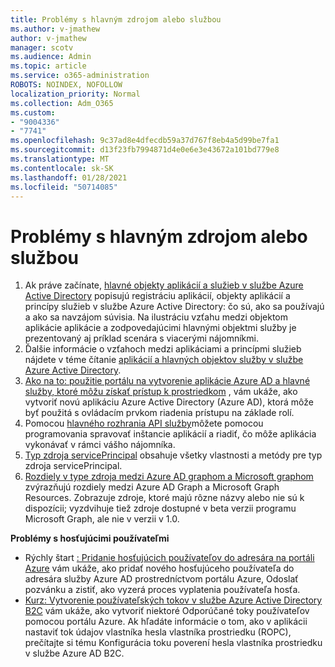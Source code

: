 ```yaml
---
title: Problémy s hlavným zdrojom alebo službou
ms.author: v-jmathew
author: v-jmathew
manager: scotv
ms.audience: Admin
ms.topic: article
ms.service: o365-administration
ROBOTS: NOINDEX, NOFOLLOW
localization_priority: Normal
ms.collection: Adm_O365
ms.custom:
- "9004336"
- "7741"
ms.openlocfilehash: 9c37ad8e4dfecdb59a37d767f8eb4a5d99be7fa1
ms.sourcegitcommit: d13f23fb7994871d4e0e6e3e43672a101bd779e8
ms.translationtype: MT
ms.contentlocale: sk-SK
ms.lasthandoff: 01/28/2021
ms.locfileid: "50714085"
---
```

# <a name="issues-with-a-resource-or-service-principal"></a>Problémy s hlavným zdrojom alebo službou

1. Ak práve začínate, [hlavné objekty aplikácií a služieb v službe Azure Active Directory](https://docs.microsoft.com/azure/active-directory/develop/app-objects-and-service-principals) popisujú registráciu aplikácií, objekty aplikácií a princípy služieb v službe Azure Active Directory: čo sú, ako sa používajú a ako sa navzájom súvisia. Na ilustráciu vzťahu medzi objektom aplikácie aplikácie a zodpovedajúcimi hlavnými objektmi služby je prezentovaný aj príklad scenára s viacerými nájomníkmi.
2. Ďalšie informácie o vzťahoch medzi aplikáciami a princípmi služieb nájdete v téme čítanie [aplikácií a hlavných objektov služby v službe Azure Active Directory](https://docs.microsoft.com/azure/active-directory/develop/app-objects-and-service-principals).
3. [Ako na to: použitie portálu na vytvorenie aplikácie Azure AD a hlavné služby, ktoré môžu získať prístup k prostriedkom](https://docs.microsoft.com/azure/active-directory/develop/howto-create-service-principal-portal) , vám ukáže, ako vytvoriť novú aplikáciu Azure Active Directory (Azure AD), ktorá môže byť použitá s ovládacím prvkom riadenia prístupu na základe rolí.
4. Pomocou [hlavného rozhrania API služby](https://docs.microsoft.com/graph/api/resources/serviceprincipal)môžete pomocou programovania spravovať inštancie aplikácií a riadiť, čo môže aplikácia vykonávať v rámci vášho nájomníka.
5. [Typ zdroja servicePrincipal](https://docs.microsoft.com/graph/api/resources/serviceprincipal) obsahuje všetky vlastnosti a metódy pre typ zdroja servicePrincipal.
6. [Rozdiely v type zdroja medzi Azure AD graphom a Microsoft graphom](https://docs.microsoft.com/graph/migrate-azure-ad-graph-resource-differences) zvýrazňujú rozdiely medzi Azure AD Graph a Microsoft Graph Resources. Zobrazuje zdroje, ktoré majú rôzne názvy alebo nie sú k dispozícii; vyzdvihuje tiež zdroje dostupné v beta verzii programu Microsoft Graph, ale nie v verzii v 1.0.

**Problémy s hosťujúcimi používateľmi**

- Rýchly štart [: Pridanie hosťujúcich používateľov do adresára na portáli Azure](https://docs.microsoft.com/azure/active-directory/external-identities/b2b-quickstart-add-guest-users-portal#prerequisites) vám ukáže, ako pridať nového hosťujúceho používateľa do adresára služby Azure AD prostredníctvom portálu Azure, Odoslať pozvánku a zistiť, ako vyzerá proces vyplatenia používateľa hosťa.
- [Kurz: Vytvorenie používateľských tokov v službe Azure Active Directory B2C](https://docs.microsoft.com/azure/active-directory-b2c/tutorial-create-user-flows) vám ukáže, ako vytvoriť niektoré Odporúčané toky používateľov pomocou portálu Azure. Ak hľadáte informácie o tom, ako v aplikácii nastaviť tok údajov vlastníka hesla vlastníka prostriedku (ROPC), prečítajte si tému Konfigurácia toku poverení hesla vlastníka prostriedku v službe Azure AD B2C.
